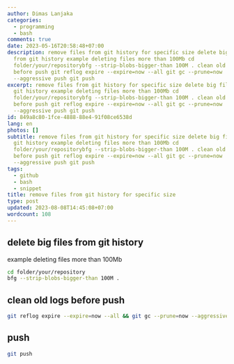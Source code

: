```yaml
---
author: Dimas Lanjaka
categories:
  - programming
  - bash
comments: true
date: 2023-05-16T20:58:48+07:00
description: remove files from git history for specific size delete big files
  from git history example deleting files more than 100Mb cd
  folder/your/repositorybfg --strip-blobs-bigger-than 100M . clean old logs
  before push git reflog expire --expire=now --all git gc --prune=now
  --aggressive push git push
excerpt: remove files from git history for specific size delete big files from
  git history example deleting files more than 100Mb cd
  folder/your/repositorybfg --strip-blobs-bigger-than 100M . clean old logs
  before push git reflog expire --expire=now --all git gc --prune=now
  --aggressive push git push
id: 849a8c80-1fce-4888-88e4-91f08ce6538d
lang: en
photos: []
subtitle: remove files from git history for specific size delete big files from
  git history example deleting files more than 100Mb cd
  folder/your/repositorybfg --strip-blobs-bigger-than 100M . clean old logs
  before push git reflog expire --expire=now --all git gc --prune=now
  --aggressive push git push
tags:
  - github
  - bash
  - snippet
title: remove files from git history for specific size
type: post
updated: 2023-08-08T14:45:08+07:00
wordcount: 108
---
```


## delete big files from git history
example deleting files more than 100Mb
```bash
cd folder/your/repository
bfg --strip-blobs-bigger-than 100M .
```

## clean old logs before push
```bash
git reflog expire --expire=now --all && git gc --prune=now --aggressive
```

## push
```bash
git push
```
